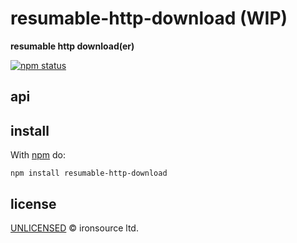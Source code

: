 # resumable-http-download (WIP)

**resumable http download(er)**

[![npm status](http://img.shields.io/npm/v/resumable-http-download.svg?style=flat-square)](https://www.npmjs.org/package/resumable-http-download) 
## api

## install

With [npm](https://npmjs.org) do:

```
npm install resumable-http-download
```

## license

[UNLICENSED](http://opensource.org/licenses/UNLICENSED) © ironsource ltd.
